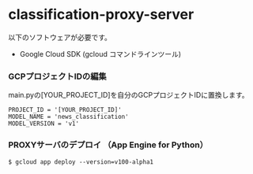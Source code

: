 # classification-proxy-server

以下のソフトウェアが必要です。
- Google Cloud SDK (gcloud コマンドラインツール)

### GCPプロジェクトIDの編集
main.pyの[YOUR_PROJECT_ID]を自分のGCPプロジェクトIDに置換します。
```
PROJECT_ID = '[YOUR_PROJECT_ID]'
MODEL_NAME = 'news_classification'
MODEL_VERSION = 'v1'
```

### PROXYサーバのデプロイ （App Engine for Python）
```
$ gcloud app deploy --version=v100-alpha1
```
